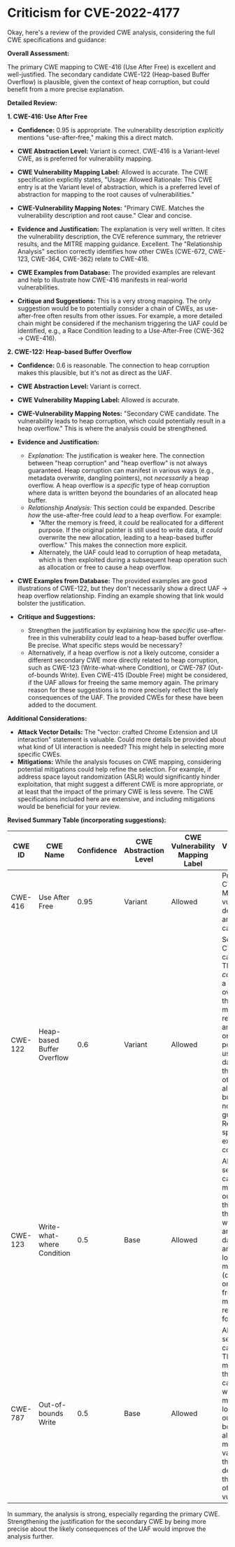 # Criticism for CVE-2022-4177

Okay, here's a review of the provided CWE analysis, considering the full CWE specifications and guidance:

**Overall Assessment:**

The primary CWE mapping to CWE-416 (Use After Free) is excellent and well-justified. The secondary candidate CWE-122 (Heap-based Buffer Overflow) is plausible, given the context of heap corruption, but could benefit from a more precise explanation.

**Detailed Review:**

**1. CWE-416: Use After Free**

*   **Confidence:** 0.95 is appropriate.  The vulnerability description *explicitly* mentions "use-after-free," making this a direct match.

*   **CWE Abstraction Level:** Variant is correct. CWE-416 is a Variant-level CWE, as is preferred for vulnerability mapping.

*   **CWE Vulnerability Mapping Label:** Allowed is accurate.  The CWE specification explicitly states, "Usage: Allowed Rationale: This CWE entry is at the Variant level of abstraction, which is a preferred level of abstraction for mapping to the root causes of vulnerabilities."

*   **CWE-Vulnerability Mapping Notes:** "Primary CWE. Matches the vulnerability description and root cause."  Clear and concise.

*   **Evidence and Justification:** The explanation is very well written. It cites the vulnerability description, the CVE reference summary, the retriever results, and the MITRE mapping guidance.  Excellent. The "Relationship Analysis" section correctly identifies how other CWEs (CWE-672, CWE-123, CWE-364, CWE-362) relate to CWE-416.

*   **CWE Examples from Database:** The provided examples are relevant and help to illustrate how CWE-416 manifests in real-world vulnerabilities.

*   **Critique and Suggestions:** This is a very strong mapping. The only suggestion would be to potentially consider a chain of CWEs, as use-after-free often results from other issues. For example, a more detailed chain might be considered if the mechanism triggering the UAF could be identified, e.g., a Race Condition leading to a Use-After-Free (CWE-362 -> CWE-416).

**2. CWE-122: Heap-based Buffer Overflow**

*   **Confidence:** 0.6 is reasonable. The connection to heap corruption makes this plausible, but it's not as direct as the UAF.

*   **CWE Abstraction Level:** Variant is correct.

*   **CWE Vulnerability Mapping Label:** Allowed is accurate.

*   **CWE-Vulnerability Mapping Notes:** "Secondary CWE candidate. The vulnerability leads to heap corruption, which could potentially result in a heap overflow."  This is where the analysis could be strengthened.

*   **Evidence and Justification:**
    *   *Explanation:* The justification is weaker here. The connection between "heap corruption" and "heap overflow" is not always guaranteed. Heap corruption can manifest in various ways (e.g., metadata overwrite, dangling pointers), not *necessarily* a heap overflow. A heap overflow is a *specific* type of heap corruption where data is written beyond the boundaries of an allocated heap buffer.
    *   *Relationship Analysis:* This section could be expanded. Describe *how* the use-after-free could *lead* to a heap overflow. For example:
        *   "After the memory is freed, it *could* be reallocated for a different purpose. If the original pointer is still used to write data, it *could* overwrite the new allocation, leading to a heap-based buffer overflow." This makes the connection more explicit.
        *   Alternately, the UAF could lead to corruption of heap metadata, which is then exploited during a subsequent heap operation such as allocation or free to cause a heap overflow.

*   **CWE Examples from Database:** The provided examples are good illustrations of CWE-122, but they don't necessarily show a direct UAF -> heap overflow relationship.  Finding an example showing that link would bolster the justification.

*   **Critique and Suggestions:**
    *   Strengthen the justification by explaining how the *specific* use-after-free in this vulnerability *could* lead to a heap-based buffer overflow. Be precise. What specific steps would be necessary?
    *   Alternatively, if a heap overflow is *not* a likely outcome, consider a different secondary CWE more directly related to heap corruption, such as CWE-123 (Write-what-where Condition), or CWE-787 (Out-of-bounds Write). Even CWE-415 (Double Free) might be considered, if the UAF allows for freeing the same memory again. The primary reason for these suggestions is to more precisely reflect the likely consequences of the UAF. The provided CWEs for these have been added to the document.

**Additional Considerations:**

*   **Attack Vector Details:** The "vector: crafted Chrome Extension and UI interaction" statement is valuable.  Could more details be provided about what kind of UI interaction is needed?  This might help in selecting more specific CWEs.
*   **Mitigations:** While the analysis focuses on CWE mapping, considering potential mitigations could help refine the selection.  For example, if address space layout randomization (ASLR) would significantly hinder exploitation, that might suggest a different CWE is more appropriate, or at least that the impact of the primary CWE is less severe. The CWE specifications included here are extensive, and including mitigations would be beneficial for your review.

**Revised Summary Table (incorporating suggestions):**

| CWE ID  | CWE Name                                           | Confidence | CWE Abstraction Level | CWE Vulnerability Mapping Label | CWE-Vulnerability Mapping Notes                                                                                                                                                                                                                                                                                                              |
| ------- | -------------------------------------------------- | ---------- | --------------------- | ------------------------------- | -------------------------------------------------------------------------------------------------------------------------------------------------------------------------------------------------------------------------------------------------------------------------------------------------------------------------------------------- |
| CWE-416 | Use After Free                                     | 0.95       | Variant               | Allowed                         | Primary CWE. Matches the vulnerability description and root cause.                                                                                                                                                                                                                                                                             |
| CWE-122 | Heap-based Buffer Overflow                         | 0.6        | Variant               | Allowed                         | Secondary CWE candidate. The UAF *could* lead to a heap overflow if the freed memory is reallocated and the original pointer is used to write data beyond the bounds of the new allocation, but this is not guaranteed.  Requires specific exploitation conditions.                                                                                    |
| CWE-123 | Write-what-where Condition                         | 0.5        | Base                  | Allowed                         | Alternative secondary candidate.  A more likely outcome of the UAF is the ability to write arbitrary data to an arbitrary location in memory (depending on what the freed memory is reallocated for).                                                                                                                                           |
| CWE-787 | Out-of-bounds Write | 0.5 | Base | Allowed | Alternative secondary candidate. The UAF may result in the capability to write to a memory location outside the bounds of allocated memory. The validity of this option depends on the specifics of this vulnerability.|

In summary, the analysis is strong, especially regarding the primary CWE. Strengthening the justification for the secondary CWE by being more precise about the likely consequences of the UAF would improve the analysis further.
